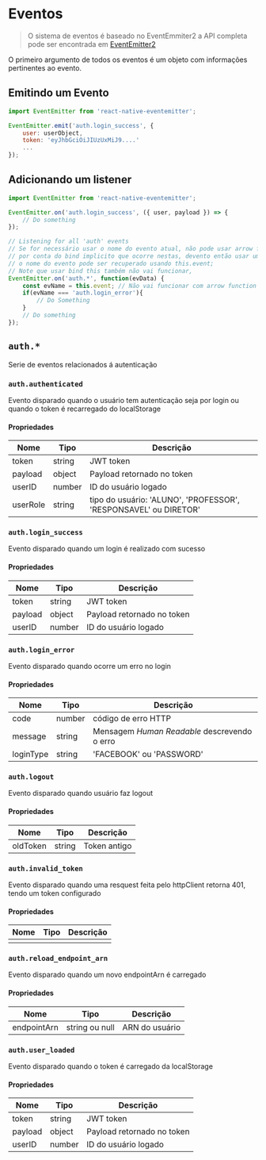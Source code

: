 Eventos
=======

> O sistema de eventos é baseado no EventEmmiter2 a API completa pode ser
> encontrada em [EventEmitter2](https://github.com/asyncly/EventEmitter2)

O primeiro argumento de todos os eventos é um objeto com informações pertinentes ao evento.

## Emitindo um Evento
```javascript
import EventEmitter from 'react-native-eventemitter';

EventEmitter.emit('auth.login_success', {
    user: userObject,
    token: 'eyJhbGciOiJIUzUxMiJ9....'
    ...
});
```

## Adicionando um listener
```javascript
import EventEmitter from 'react-native-eventemitter';

EventEmitter.on('auth.login_success', ({ user, payload }) => {
    // Do something
});

// Listening for all 'auth' events
// Se for necessário usar o nome do evento atual, não pode usar arrow function
// por conta do bind implicito que ocorre nestas, devento então usar uma função
// o nome do evento pode ser recuperado usando this.event;
// Note que usar bind this também não vai funcionar,
EventEmitter.on('auth.*', function(evData) {
    const evName = this.event; // Não vai funcionar com arrow function
    if(evName === 'auth.login_error'){
        // Do Something
    }
    // Do something
});
```

`auth.*`
-------

Serie de eventos relacionados á autenticação

<!-- ----------------------------------------------------------------------  -->
### `auth.authenticated`
Evento disparado quando o usuário tem autenticação seja por login ou quando o
token é recarregado do localStorage

#### Propriedades
| Nome     | Tipo   | Descrição                                                        |
|----------|--------|------------------------------------------------------------------|
| token    | string | JWT token                                                        |
| payload  | object | Payload retornado no token                                       |
| userID   | number | ID do usuário logado                                             |
| userRole | string | tipo do usuário: 'ALUNO', 'PROFESSOR', 'RESPONSAVEL' ou DIRETOR' |

<!-- ----------------------------------------------------------------------  -->
### `auth.login_success`
Evento disparado quando um login é realizado com sucesso

#### Propriedades
| Nome    | Tipo   | Descrição                  |
|---------|--------|----------------------------|
| token   | string | JWT token                  |
| payload | object | Payload retornado no token |
| userID  | number | ID do usuário logado       |

<!-- ----------------------------------------------------------------------  -->
### `auth.login_error`
Evento disparado quando ocorre um erro no login

#### Propriedades
| Nome       | Tipo   | Descrição                                    |
|------------|--------|----------------------------------------------|
| code       | number | código de erro HTTP                          |
| message    | string | Mensagem _Human Readable_ descrevendo o erro |
| loginType  | string | 'FACEBOOK' ou 'PASSWORD'                     |

<!-- ----------------------------------------------------------------------  -->
### `auth.logout`
Evento disparado quando usuário faz logout

#### Propriedades
| Nome     | Tipo   | Descrição    |
|----------|--------|--------------|
| oldToken | string | Token antigo |

<!-- ----------------------------------------------------------------------  -->
### `auth.invalid_token`
Evento disparado quando uma resquest feita pelo httpClient retorna 401, tendo
um token configurado

#### Propriedades
| Nome | Tipo | Descrição |
|------|------|-----------|
|      |      |           |

<!-- ----------------------------------------------------------------------  -->
### `auth.reload_endpoint_arn`
Evento disparado quando um novo endpointArn é carregado

#### Propriedades
| Nome        | Tipo           | Descrição      |
|-------------|----------------|----------------|
| endpointArn | string ou null | ARN do usuário |

<!-- ----------------------------------------------------------------------  -->
### `auth.user_loaded`
Evento disparado quando o token é carregado da localStorage

#### Propriedades
| Nome    | Tipo   | Descrição                  |
|---------|--------|----------------------------|
| token   | string | JWT token                  |
| payload | object | Payload retornado no token |
| userID  | number | ID do usuário logado       |